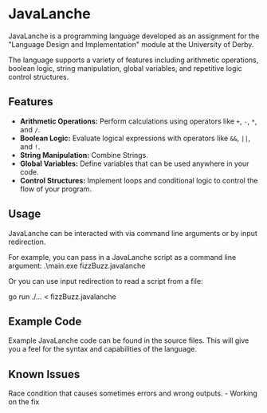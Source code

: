 # JavaLanche

JavaLanche is a programming language developed as an assignment for the "Language Design and Implementation" module at the University of Derby. 

The language supports a variety of features including arithmetic operations, boolean logic, string manipulation, global variables, and repetitive logic control structures.

## Features

* **Arithmetic Operations:** Perform calculations using operators like `+`, `-`, `*`, and `/`.
* **Boolean Logic:** Evaluate logical expressions with operators like `&&`, `||`, and `!`.
* **String Manipulation:** Combine Strings.
* **Global Variables:** Define variables that can be used anywhere in your code.
* **Control Structures:** Implement loops and conditional logic to control the flow of your program.

## Usage

JavaLanche can be interacted with via command line arguments or by input redirection. 

For example, you can pass in a JavaLanche script as a command line argument:
.\main.exe fizzBuzz.javalanche


Or you can use input redirection to read a script from a file:

go run ./... < fizzBuzz.javalanche


## Example Code

Example JavaLanche code can be found in the source files. This will give you a feel for the syntax and capabilities of the language.

## Known Issues
Race condition that causes sometimes errors and wrong outputs. - Working on the fix

